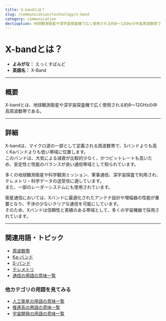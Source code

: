 ```yaml
---
title: X-bandとは？
slug: /communication/technology/x-band
category: communication
dectioption: 地球観測衛星や深宇宙探査機で広く使用される約8～12GHzの中高周波数帯であるX-bandの意味・定義・内容について解説します．
---
```


# X-bandとは？

- **よみがな：** えっくすばんど  
- **英語名：** X-Band  

---

## 概要

X-bandとは、地球観測衛星や深宇宙探査機で広く使用される約8～12GHzの中高周波数帯である。  

---

## 詳細

X-bandは、マイクロ波の一部として定義される周波数帯で、Sバンドよりも高くKaバンドよりも低い帯域に位置します。  
このバンドは、大気による減衰が比較的少なく、かつビットレートも高いため、安定性と性能のバランスが良い通信帯域として知られています。  

多くの地球観測衛星や科学観測ミッション、軍事通信、深宇宙探査で利用され、テレメトリ・科学データの送受信に適しています。  
また、一部のレーダーシステムにも使用されています。  

衛星通信においては、Xバンドに最適化されたアンテナ設計や増幅器の性能が重要となり、干渉の少ないクリアな通信を可能にしています。  
そのため、Xバンドは信頼性と実績のある帯域として、多くの宇宙機器で採用されています。  

---

## 関連用語・トピック

- [周波数帯](/docs/communication/technology/frequency-band)
- [Ka-バンド](/docs/communication/technology/ka-band)
- [S-バンド](/docs/communication/technology/s-band)
- [テレメトリ](/docs/communication/system/telemetry)
- [通信の用語の意味一覧](/docs/category/communication)

### 他カテゴリの用語を見てみる
- [人工衛星の用語の意味一覧](/docs/category/satellite)
- [推進系の用語の意味一覧](/docs/category/propulsion)
- [宇宙開発の用語の意味一覧](/docs/category/glossary)
